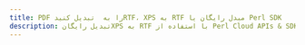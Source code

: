 ---title: PDF را به  تبدیل کنیدRTF، XPS به RTF مبدل رایگان یا Perl SDKdescription: تبدیل رایگانXPS به RTF با استفاده از Perl Cloud APIs & SDK همچنین اسناد PDF را در Cloud ایجاد، ویرایش و رندر کنید.---